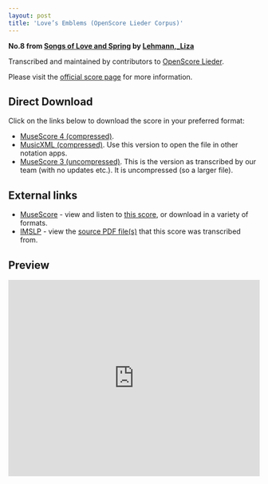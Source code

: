 ```yaml
---
layout: post
title: 'Love’s Emblems (OpenScore Lieder Corpus)'
---
```


__No.8 from [Songs of Love and Spring](https://fourscoreandmore.org/openscore/lieder/Lehmann,_Liza/Songs_of_Love_and_Spring/) by [Lehmann,_Liza](https://fourscoreandmore.org/openscore/lieder/Lehmann,_Liza)__

Transcribed and maintained by contributors to [OpenScore Lieder].

Please visit the [official score page] for more information.

[official score page]: https://musescore.com/openscore-lieder-corpus/scores/6764425
[OpenScore Lieder]: https://musescore.com/openscore-lieder-corpus

## Direct Download

Click on the links below to download the score in your preferred format:
- [MuseScore 4 (compressed)](https://fourscoreandmore.org/openscore/lieder/Lehmann,_Liza/Songs_of_Love_and_Spring/08_Love%E2%80%99s_Emblems.mscz).
- [MusicXML (compressed)](https://fourscoreandmore.org/openscore/lieder/Lehmann,_Liza/Songs_of_Love_and_Spring/08_Love%E2%80%99s_Emblems.mxl). Use this version to open the file in other notation apps.
- [MuseScore 3 (uncompressed)](https://raw.githubusercontent.com/OpenScore/Lieder/refs/heads/main/scores/Lehmann,_Liza/Songs_of_Love_and_Spring/08_Love%E2%80%99s_Emblems/lc6764425.mscx). This is the version as transcribed by our team (with no updates etc.). It is uncompressed (so a larger file).

## External links

- [MuseScore] - view and listen to [this score][MuseScore], or download in a variety of formats.
- [IMSLP] - view the [source PDF file(s)][IMSLP] that this score was transcribed from.

[MuseScore]: https://musescore.com/score/6764425
[IMSLP]: https://imslp.org/wiki/Special:ReverseLookup/627769

## Preview

<iframe width="100%" height="394" src="https://musescore.com/openscore-lieder-corpus/scores/6764425/embed" frameborder="0" allowfullscreen allow="autoplay; fullscreen"></iframe>
